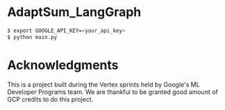 # AdaptSum_LangGraph

```bash
$ export GOOGLE_API_KEY=<your_api_key>
$ python main.py
```

# Acknowledgments
This is a project built during the Vertex sprints held by Google's ML Developer Programs team. We are thankful to be granted good amount of GCP credits to do this project. 
